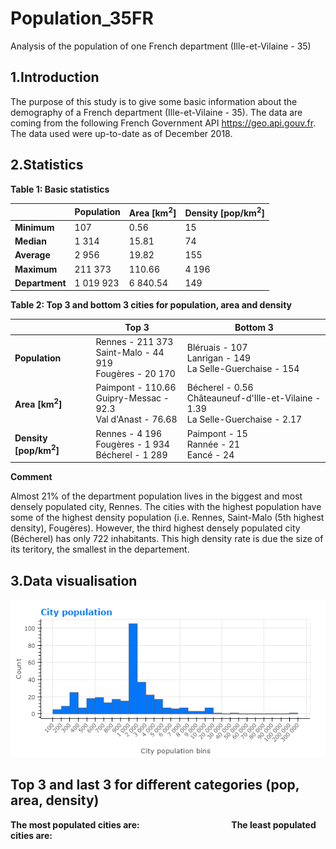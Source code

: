 # Population_35FR
Analysis of the population of one French department (Ille-et-Vilaine - 35)

## 1.Introduction
The purpose of this study is to give some basic information about the demography of a French department (Ille-et-Vilaine - 35). The data are coming from the following French Government API https://geo.api.gouv.fr. The data used were up-to-date as of December 2018.

## 2.Statistics

**Table 1: Basic statistics**

<center> 
  
|          | Population | Area [km<sup>2</sup>] | Density [pop/km<sup>2</sup>]
---------- | ---------- | --------------------  | ------------------
**Minimum**    | 107        | 0.56                  | 15
**Median**    | 1 314      | 15.81                 | 74
**Average**    | 2 956      | 19.82                 | 155
**Maximum**    | 211 373    | 110.66                | 4 196
**Department** | 1 019 923  | 6 840.54              | 149
</center> 

**Table 2: Top 3 and bottom 3 cities for population, area and density**

| | Top 3 | Bottom 3 | 
|-|-------|----------|
|**Population**|Rennes - 211 373 <br> Saint-Malo - 44 919 <br> Fougères - 20 170 |Bléruais - 107 <br> Lanrigan - 149 <br> La Selle-Guerchaise	 - 154|
|**Area [km<sup>2</sup>]**|Paimpont - 110.66 <br> Guipry-Messac - 92.3 <br> Val d'Anast - 76.68 |Bécherel - 0.56 <br> Châteauneuf-d'Ille-et-Vilaine - 1.39 <br> La Selle-Guerchaise - 2.17|
|**Density [pop/km<sup>2</sup>]**|Rennes - 4 196 <br> Fougères - 1 934 <br> Bécherel - 1 289 |Paimpont - 15 <br> Rannée - 21 <br> Eancé - 24|

**Comment**

Almost 21% of the department population lives in the biggest and most densely populated city, Rennes. The cities with the highest population have some of the highest density population (i.e. Rennes, Saint-Malo (5th highest density), Fougères). However, the third highest densely populated city (Bécherel) has only 722 inhabitants. This high density rate is due the size of its teritory, the smallest in the departement.


## 3.Data visualisation

<p align="center"> 
  <img src="/Graphs/CityPopulation.png">
</p>

## Top 3 and last 3 for different categories (pop, area, density)
**The most populated cities are: &emsp;&emsp;&emsp;&emsp;&emsp;&emsp;&emsp;&emsp;&emsp;&emsp; The least populated cities are:**
